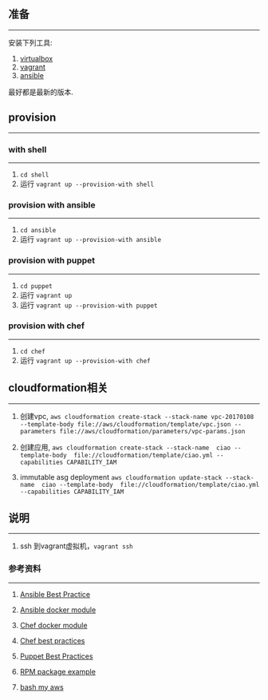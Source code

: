 ## 准备
---
安装下列工具:

1. [virtualbox](https://www.virtualbox.org/wiki/Downloads)
2. [vagrant](https://www.vagrantup.com/downloads.html)
3. [ansible](https://www.ansible.com/)

最好都是最新的版本.

## provision
---

### with shell
---
1. `cd shell`
2. 运行 `vagrant up --provision-with shell`

### provision with ansible
---
1. `cd ansible`
2. 运行 `vagrant up --provision-with ansible`

### provision with puppet
---
1. `cd puppet`
2. 运行 `vagrant up`
3. 运行 `vagrant up --provision-with puppet`

### provision with chef
---
1. `cd chef`
2. 运行 `vagrant up --provision-with chef`


## cloudformation相关
----

1. 创建vpc, `aws cloudformation create-stack --stack-name vpc-20170108 --template-body file://aws/cloudformation/template/vpc.json --parameters file://aws/cloudformation/parameters/vpc-params.json`

2. 创建应用, `aws cloudformation create-stack --stack-name  ciao --template-body  file://cloudformation/template/ciao.yml --capabilities CAPABILITY_IAM`

3. immutable asg deployment `aws cloudformation update-stack --stack-name  ciao --template-body  file://cloudformation/template/ciao.yml --capabilities CAPABILITY_IAM`

## 说明
----
1. ssh 到vagrant虚拟机，`vagrant ssh`




### 参考资料
---
1. [Ansible Best Practice](https://www.ansible.com/blog/ansible-best-practices-essentials)

2. [Ansible docker module](http://docs.ansible.com/ansible/docker_module.html)

3. [Chef docker module](https://github.com/chef-cookbooks/docker)

4. [Chef best practices](https://github.com/pulseenergy/chef-style-guide)

5. [Puppet Best Practices](http://dl.finebook.ir/book/61/14308.pdf)

6. [RPM package example](https://github.com/iambowen/bbs_team_b/blob/master/bbs.spec)

7. [bash my aws](https://github.com/realestate-com-au/bash-my-aws)